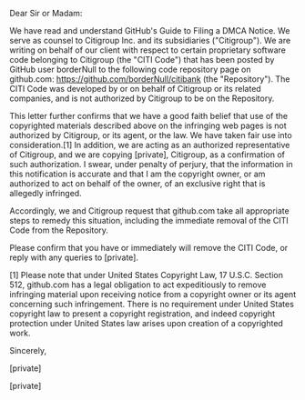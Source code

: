 Dear Sir or Madam:

We have read and understand GitHub's Guide to Filing a DMCA Notice. We serve as counsel to Citigroup Inc. and its subsidiaries ("Citigroup"). We are writing on behalf of our client with respect to certain proprietary software code belonging to Citigroup (the "CITI Code") that has been posted by GitHub user borderNull to the following code repository page on github.com: https://github.com/borderNull/citibank (the "Repository"). The CITI Code was developed by or on behalf of Citigroup or its related companies, and is not authorized by Citigroup to be on the Repository.

This letter further confirms that we have a good faith belief that use of the copyrighted materials described above on the infringing web pages is not authorized by Citigroup, or its agent, or the law. We have taken fair use into consideration.[1] In addition, we are acting as an authorized representative of Citigroup, and we are copying [private], Citigroup, as a confirmation of such authorization. I swear, under penalty of perjury, that the information in this notification is accurate and that I am the copyright owner, or am authorized to act on behalf of the owner, of an exclusive right that is allegedly infringed.

Accordingly, we and Citigroup request that github.com take all appropriate steps to remedy this situation, including the immediate removal of the CITI Code from the Repository.

Please confirm that you have or immediately will remove the CITI Code, or reply with any queries to [private].

[1] Please note that under United States Copyright Law, 17 U.S.C. Section 512, github.com has a legal obligation to act expeditiously to remove infringing material upon receiving notice from a copyright owner or its agent concerning such infringement. There is no requirement under United States copyright law to present a copyright registration, and indeed copyright protection under United States law arises upon creation of a copyrighted work.

Sincerely,

[private]

[private]

